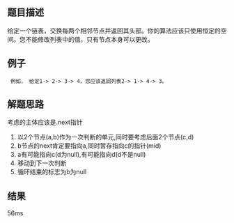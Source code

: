 ## 题目描述

给定一个链表，交换每两个相邻节点并返回其头部。你的算法应该只使用恒定的空间。您不能修改列表中的值，只有节点本身可以​​更改。

## 例子
```
 例如， 给定1-> 2-> 3-> 4，您应该返回列表2-> 1-> 4-> 3。 
```
## 解题思路

考虑的主体应该是.next指针
1.  以2个节点(a,b)作为一次判断的单元,同时要考虑后面2个节点(c,d)
2.  b节点的next肯定要指向a,同时暂存指向c的指针(mid)
3.  a有可能指向c(d为null),有可能指向d(d不是null)
4.  移动到下一次判断
5.  循环结束的标志为b为null

## 结果
56ms